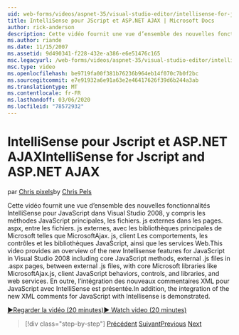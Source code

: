 ```yaml
---
uid: web-forms/videos/aspnet-35/visual-studio-editor/intellisense-for-jscript-and-aspnet-ajax
title: IntelliSense pour JScript et ASP.NET AJAX | Microsoft Docs
author: rick-anderson
description: Cette vidéo fournit une vue d’ensemble des nouvelles fonctionnalités IntelliSense pour JavaScript dans Visual Studio 2008, y compris les méthodes JavaScript principales, les fichiers. js externes...
ms.author: riande
ms.date: 11/15/2007
ms.assetid: 9d490341-f228-432e-a386-e6e51476c165
msc.legacyurl: /web-forms/videos/aspnet-35/visual-studio-editor/intellisense-for-jscript-and-aspnet-ajax
msc.type: video
ms.openlocfilehash: be9719fa00f381b76236b964eb14f070c7b0f2bc
ms.sourcegitcommit: e7e91932a6e91a63e2e46417626f39d6b244a3ab
ms.translationtype: MT
ms.contentlocale: fr-FR
ms.lasthandoff: 03/06/2020
ms.locfileid: "78572932"
---
```

# <a name="intellisense-for-jscript-and-aspnet-ajax"></a><span data-ttu-id="8781d-103">IntelliSense pour Jscript et ASP.NET AJAX</span><span class="sxs-lookup"><span data-stu-id="8781d-103">IntelliSense for Jscript and ASP.NET AJAX</span></span>

<span data-ttu-id="8781d-104">par [Chris pixels](https://twitter.com/chrispels)</span><span class="sxs-lookup"><span data-stu-id="8781d-104">by [Chris Pels](https://twitter.com/chrispels)</span></span>

<span data-ttu-id="8781d-105">Cette vidéo fournit une vue d’ensemble des nouvelles fonctionnalités IntelliSense pour JavaScript dans Visual Studio 2008, y compris les méthodes JavaScript principales, les fichiers. js externes dans les pages. aspx, entre les fichiers. js externes, avec les bibliothèques principales de Microsoft telles que MicrosoftAjax. js, client Les comportements, les contrôles et les bibliothèques JavaScript, ainsi que les services Web.</span><span class="sxs-lookup"><span data-stu-id="8781d-105">This video provides an overview of the new Intellisense features for JavaScript in Visual Studio 2008 including core JavaScript methods, external .js files in .aspx pages, between external .js files, with core Microsoft libraries like MicrosoftAjax.js, client JavaScript behaviors, controls, and libraries, and web services.</span></span> <span data-ttu-id="8781d-106">En outre, l’intégration des nouveaux commentaires XML pour JavaScript avec IntelliSense est présentée.</span><span class="sxs-lookup"><span data-stu-id="8781d-106">In addition, the integration of the new XML comments for JavaScript with Intellisense is demonstrated.</span></span>

[<span data-ttu-id="8781d-107">&#9654;Regarder la vidéo (20 minutes)</span><span class="sxs-lookup"><span data-stu-id="8781d-107">&#9654; Watch video (20 minutes)</span></span>](https://channel9.msdn.com/Blogs/ASP-NET-Site-Videos/intellisense-for-jscript-and-aspnet-ajax)

> [!div class="step-by-step"]
> <span data-ttu-id="8781d-108">[Précédent](multi-targeting-support-in-visual-studio-2008.md)
> [Suivant](quick-tour-of-the-visual-studio-2008-integrated-development-environment.md)</span><span class="sxs-lookup"><span data-stu-id="8781d-108">[Previous](multi-targeting-support-in-visual-studio-2008.md)
[Next](quick-tour-of-the-visual-studio-2008-integrated-development-environment.md)</span></span>
